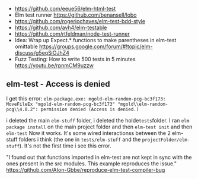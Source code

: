 - https://github.com/eeue56/elm-html-test
- Elm test runner https://github.com/benansell/lobo
- https://github.com/rogeriochaves/elm-test-bdd-style
- https://github.com/avh4/elm-testable
- https://github.com/rtfeldman/node-test-runner
- Idea: Wrap up Expect.* functions to make parentheses in elm-test omittable https://groups.google.com/forum/#!topic/elm-discuss/g5eqSiOJhZ4
- Fuzz Testing: How to write 500 tests in 5 minutes https://youtu.be/rpnmCM9uzzw

## elm-test - Access is denied

I get this error: `elm-package.exe: mgold-elm-random-pcg-bc3f173: MoveFileEx "mgold-elm-random-pcg-bc3f173" "mgold\\elm-random-pcg\\4.0.2": permission denied (Access is denied.)`

i deleted the main `elm-stuff` folder, i deleted the holde` tests `folder. I ran `elm package install` on the main project folder and then
`elm-test init` and then
`elm-test`
Now it works. It's some wired interactionss between the 2 elm-stuff folders i think (the one in `tests/elm-stuff` and the `projectFolder/elm-stuff`). It's not the first time i see this error.

"I found out that functions imported in elm-test are not kept in sync with the ones present in the src modules. This example reproduces the issue." https://github.com/AIon-Gbbe/reproduce-elm-test-compiler-bug
